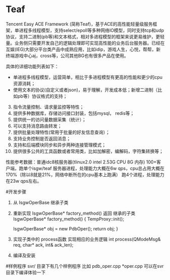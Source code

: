 # Teaf
Tencent Easy ACE Framework (简称Teaf)，基于ACE的高性能轻量级服务框架，单进程多线程模型，支持select/epoll等多种网络IO模型，同时支持tcp和udp协议，支持二进制(pb等)和文本格式，相对多进程模型的框架来说更易维护，更轻量。业务侧只需要开发自己的逻辑处理即可实现高性能的业务后台服务器。已经在互娱(IEG)大部分平台类产品中成熟应用，比如idip，游戏人生，心悦，帮帮，新终端游戏中心aj，cross等，公司其他BG也有很多产品在使用。

具体的详细功能列表如下：
* 单进程多线程模型，运营简单，相比于多进程模型有更高的性能和更少的cpu资源消耗；
* 使用文本的协议(自定义或者json)，易于理解，开发成本低；新增二进制（比如pb等）协议格式的支持；
3. 指令流量控制、请求量监控等特性；
4. 提供多种数据库，存储访问接口封装，包括mysql， redis等；
5. 提供统一的访问量数据采集（统计）；
6. 可以支持消息路由转发；
7. 提供批量处理特性(常用于批量的好友信息查询）；
8. 支持业务控制是否返回消息；
9. 支持和后端模块同步和异步两种连接管理模式；
10. 提供很多公共的工具函数或者常用类，比如加解密，编解码，字符集转换等；

性能参考数据：普通idc8核服务器(tlinux2.0   intel 2.53G CPU    8G 内存)
100+客户端，跑单个isgw/teaf 服务器进程，处理能力大概在6w qps，cpu总占用大概在170%（除以8就是21%，网络中断所在的cpu基本上跑满）
跑4个进程，处理能力在23w qps左右。

#开发步骤
1. 从 IsgwOperBase 继承子类
2. 重新实现 IsgwOperBase* factory_method() 返回 继承的子类
IsgwOperBase* factory_method()
{
    TempProxy::init();
    
    IsgwOperBase* obj = new PdbOper();
    return obj;
}
3. 实现子类中的 process函数 实现相应的业务逻辑
int process(QModeMsg& req, char* ack, int& ack_len);
4. 编译及安装

#样例程序
svr/ 目录下有几个样例程序 比如 pdb_oper.cpp  *oper.cpp
可以在svr目录下编译体验一下
